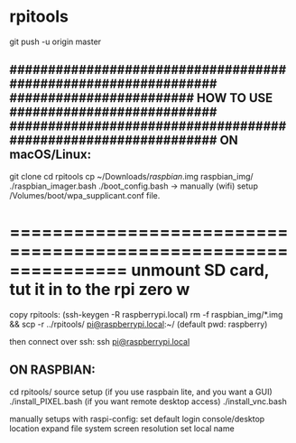# rpitools
git push -u origin master

###############################################################
######################## HOW TO USE ###########################
###############################################################
ON macOS/Linux:
---------------
git clone <THIS REPO LINK>
cd rpitools
cp ~/Downloads/*raspbian*.img raspbian_img/
./raspbian_imager.bash
./boot_config.bash
-> manually (wifi) setup /Volumes/boot/wpa_supplicant.conf file.

===============================================================
unmount SD card, tut it in to the rpi zero w
===============================================================

copy rpitools:
(ssh-keygen -R raspberrypi.local)
rm -f raspbian_img/*.img && scp -r ../rpitools/ pi@raspberrypi.local:~/
(default pwd: raspberry)

then connect over ssh:
ssh pi@raspberrypi.local

ON RASPBIAN:
------------
cd rpitools/
source setup
(if you use raspbain lite, and you want a GUI)
./install_PIXEL.bash
(if you want remote desktop access)
./install_vnc.bash

manually setups with raspi-config:
set default login console/desktop
location
expand file system
screen resolution
set local name
